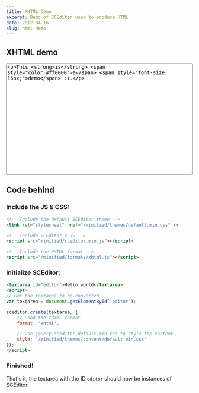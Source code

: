 ```yaml
---
title: XHTML Demo
excerpt: Demo of SCEditor used to produce HTML
date: 2012-04-16
slug: html-demo
---
```

## XHTML demo

<link rel="stylesheet" href="/minified/themes/default.min.css" />
<script src="/minified/sceditor.min.js"></script>
<script src="/minified/formats/xhtml.js"></script>

<textarea style="width:100%; height:300px" id="demo">&lt;p&gt;This &lt;strong&gt;is&lt;/strong&gt; &lt;span style="color:#ff0000">a&lt;/span&gt; &lt;span style="font-size: 16px;"&gt;demo&lt;/span&gt; :).&lt;/p&gt;</textarea>

<script>
sceditor.create(document.getElementById('demo'), {
	width: '100%',
	style: '/minified/themes/content/default.min.css',
	emoticonsRoot: '/',
	format: 'xhtml'
});
</script>

## Code behind

### Include the JS &amp; CSS:

```html
<!-- Include the default SCEditor theme -->
<link rel="stylesheet" href="/minified/themes/default.min.css" />

<!-- Include SCEditor's JS -->
<script src="minified/sceditor.min.js"></script>

<!-- Include the XHTML format -->
<script src="/minified/formats/xhtml.js"></script>
```


### Initialize SCEditor:

```html
<textarea id="editor">Hello world</textarea>
<script>
// Get the textarea to be converted
var textarea = document.getElementById('editor');

sceditor.create(textarea, {
	// Load the XHTML format
	format: 'xhtml',

	// Use jquery.sceditor.default.min.css to style the content
	style: '/minified/themes/content/default.min.css'
});
</script>
```

### Finished!

That's it, the textarea with the ID `editor` should now be instances of SCEditor.
